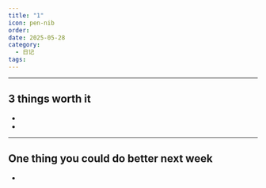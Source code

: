 ```yaml
---
title: "1"
icon: pen-nib
order: 
date: 2025-05-28
category:
  - 日记
tags:
---
```

---

## 3 things worth it

- 
- 

---

## One thing you could do better next week

- 




